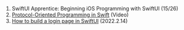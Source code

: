 

1. SwiftUI Apprentice: Beginning iOS Programming with SwiftUI (15/26)
2. [Protocol-Oriented Programming in Swift](https://developer.apple.com/videos/play/wwdc2015/408/) (Video)
3. [How to build a login page in SwiftUI](https://blckbirds.com/post/login-page-in-swiftui-1/) (2022.2.14)
